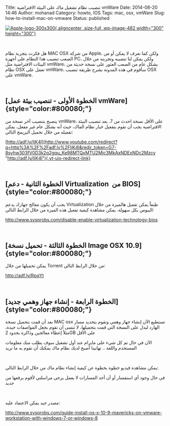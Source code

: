 Title: تنصيب نظام تشغيل ماك على البيئة الافتراضية vmWare
Date: 2014-08-20 14:46
Author: mohanad
Category: howto, IOS
Tags: mac, osx, vmWare
Slug: how-to-install-mac-on-vmware
Status: published

[![Apple-logo-300x300](http://mycodee.com/wp-content/uploads/2014/08/Apple-logo-300x300.png){.aligncenter .size-full .wp-image-482 width="300" height="300"}](http://mycodee.com/wp-content/uploads/2014/08/Apple-logo-300x300.png)

 

هل فكرت بتجربة نظام MAC OSX من شركة Apple، ولكن كما نعرف لا يمكن أو من الصعب تنصيب هذا النظام على أجهزة PC، ولكن يمكن لنا تنصيبه وتجربته من خلال البيئات الافتراضية مثل vmWare، بشكل عام من الصعب العثور على نسخة حديثة من نظام OSX تعمل على vmWare، سأقوم في هذه المدونة بشرح طريقة تنصيب OSX على vmWare.

 

[الخطوة الأولى - تنصيب بيئة عمل vmWare]{style="color:#800080;"} 
---------------------------------------------------------------

ينصبح بتنصيب آخر نسخة من vmWare، على الأقل نسخة احدث من 7. بعد تنصيب البيئة الافتراضية يجب أن نقوم بتفعيل خيار نظام الماك، حيث أنه بشكل عام غير مفعل، يمكن تفعيله من خلال تحميل البريمج التالي:

[http://adf.ly/IjK4l](http://www.youtube.com/redirect?q=http%3A%2F%2Fadf.ly%2FIjK4l&redir_token=G7-8syhw303fV0D3k2q2gqu_Ke98MTQxMTU2Mjc3MkAxNDExNDc2Mzcy "http://adf.ly/IjK4l"){.yt-uix-redirect-link}

 

[الخطوة الثانية - دعم Virtualization  من BIOS]{style="color:#800080;"} 
----------------------------------------------------------------------

يجب أن يكون معالج جهازك يدعم Virtualization طبعاً يمكن تفعيل هالميزة من خلال البيوس بكل سهولة. يمكن مشاهدة كيفية تفعيل هذه الميزة من خلال الرابط التالي:

<http://www.sysprobs.com/disable-enable-virtualization-technology-bios>

 

[الخطوة الثالثة - تحميل نسخة Image OSX 10.9]{style="color:#800080;"} 
--------------------------------------------------------------------

يمكن تحميلها من خلال Torrent من خلال الرابط التالي:

<http://adf.ly/RpqYt>

 

[الخطوة الرابعة - إنشاء جهاز وهمي جديد]{style="color:#800080;"} 
---------------------------------------------------------------

بعد أن قمت بتحميل نسخة MAC osx تستطيع الآن إنشاء جهاز وهمي وتقوم بتحديد مسار الهارد ليدل على النسخة التي قمت بتحميلها، لا تنسى أن تقوم بجعل المواصفات جيدة، مثلاً إعطاء معالجين وذاكرة بحدود 2GB على الأقل

الآن في حال تم كل شيء على مايرام عند أول تشغيل سوف يطلب منك معلومات المستخدم واللغة .. تهانينا أصبح لديك نظام ماك يمكنك أن تقوم به ما تريد

 

يمكن مشاهدة فيديو خطوة بخطوة عن كيفية إنشاء نظام ماك من خلال الرابط التالي:

في حال وجود أي استفسار أو أن أحد المسارات لا يعمل يرجى مراسلتي لأقوم برفعها من جديد

 

مصدر جيد يمكن الاعتماد عليه:

http://www.sysprobs.com/guide-install-os-x-10-9-mavericks-on-vmware-workstation-with-windows-7-or-windows-8
